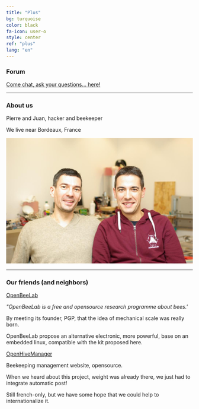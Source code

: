```yaml
---
title: "Plus"
bg: turquoise
color: black
fa-icon: user-o
style: center
ref: "plus"
lang: "en"
---
```


### Forum

[Come chat, ask your questions... here!](/forum)

-------------------------------------

### About us

Pierre and Juan, hacker and beekeeper

We live near Bordeaux, France

![IMGP9344](img/IMGP9344.JPG)

-------------------------------------

### Our friends (and neighbors)

[OpenBeeLab](https://www.openbeelab.org/)

*"OpenBeeLab is a free and opensource research programme about bees.'*

By meeting its founder, PGP, that the idea of mechanical scale was really born.

OpenBeeLab propose an alternative electronic, more powerful, base on an embedded linux, compatible with the kit proposed here.


[OpenHiveManager](https://www.openhivemanager.org)

Beekeeping management website, opensource.

When we heard about this project, weight was already there, we just had to integrate automatic post!

Still french-only, but we have some hope that we could help to internationalize it.

